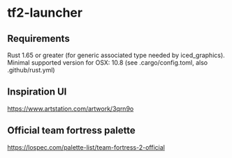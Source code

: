 # tf2-launcher

## Requirements
Rust 1.65 or greater (for generic associated type needed by iced_graphics).
Minimal supported version for OSX: 10.8 (see .cargo/config.toml, also .github/rust.yml)

## Inspiration UI
https://www.artstation.com/artwork/3qrn9o

## Official team fortress palette
https://lospec.com/palette-list/team-fortress-2-official